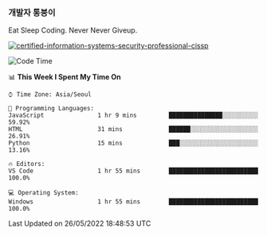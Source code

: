 ### 개발자 통붕이
Eat Sleep Coding.
Never Never Giveup.

[![certified-information-systems-security-professional-cissp](https://user-images.githubusercontent.com/44606727/157613689-acd84ec6-5f8f-4e79-89d9-a8d51f033634.png)](https://www.credly.com/badges/f394a010-85a0-450b-9136-8043af01d71c/public_url)

<!--START_SECTION:waka-->
![Code Time](http://img.shields.io/badge/Code%20Time-0%20secs-blue)

📊 **This Week I Spent My Time On** 

```text
⌚︎ Time Zone: Asia/Seoul

💬 Programming Languages: 
JavaScript               1 hr 9 mins         ███████████████░░░░░░░░░░   59.92% 
HTML                     31 mins             ██████░░░░░░░░░░░░░░░░░░░   26.91% 
Python                   15 mins             ███░░░░░░░░░░░░░░░░░░░░░░   13.16%

🔥 Editors: 
VS Code                  1 hr 55 mins        █████████████████████████   100.0%

💻 Operating System: 
Windows                  1 hr 55 mins        █████████████████████████   100.0%

```


 Last Updated on 26/05/2022 18:48:53 UTC
<!--END_SECTION:waka-->
